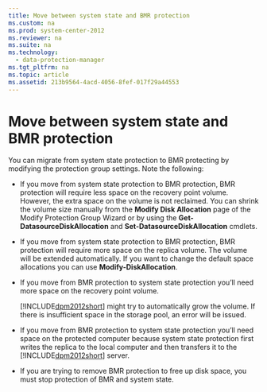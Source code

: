```yaml
---
title: Move between system state and BMR protection
ms.custom: na
ms.prod: system-center-2012
ms.reviewer: na
ms.suite: na
ms.technology: 
  - data-protection-manager
ms.tgt_pltfrm: na
ms.topic: article
ms.assetid: 213b9564-4acd-4056-8fef-017f29a44553
---
```

# Move between system state and BMR protection
You can migrate from system state protection to BMR protecting by modifying the protection group settings. Note the following:

-   If you move from system state protection to BMR protection, BMR protection will require less space on the recovery point volume. However, the extra space on the volume is not reclaimed. You can shrink the volume size manually from the **Modify Disk Allocation** page of the Modify Protection Group Wizard or by using the **Get\-DatasourceDiskAllocation** and **Set\-DatasourceDiskAllocation** cmdlets.

-   If you move from system state protection to BMR protection, BMR protection will require more space on the replica volume. The volume will be extended automatically. If you want to change the default space allocations you can use **Modify\-DiskAllocation**.

-   If you move from BMR protection to system state protection you’ll need more space on the recovery point volume.

    [!INCLUDE[dpm2012short](../Token/dpm2012short_md.md)] might try to automatically grow the volume. If there is insufficient space in the storage pool, an error will be issued.

-   If you move from BMR protection to system state protection you’ll need space on the protected computer because system state protection first writes the replica to the local computer and then transfers it to the [!INCLUDE[dpm2012short](../Token/dpm2012short_md.md)] server.

-   If you are trying to remove BMR protection to free up disk space, you must stop protection of BMR and system state.

